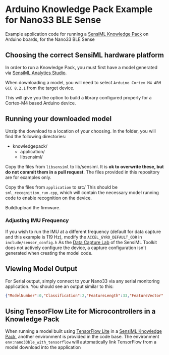 # Arduino Knowledge Pack Example for Nano33 BLE Sense
Example application code for running a [SensiML Knowledge Pack](https://github.com/sensiml/nano33_knowledge_pack/) on Arduino boards, for the Nano33 BLE Sense

## Choosing the correct SensiML hardware platform

In order to run a Knowledge Pack, you must first have a model generated via [SensiML Analytics Studio](https://sensiml.com/products/analytics-studio/).

When downloading a model, you will need to select `Arduino Cortex M4 ARM GCC 8.2.1` from the target device.

This will give you the option to build a library configured properly for a Cortex-M4 based Arduino device.

## Running your downloaded model

Unzip the download to a location of your choosing. In the folder, you will find the following directories:

* knowledgepack/
  * application/
  * libsensiml/

Copy the files from `libsensiml` to lib/sensiml. It is **ok to overwrite these, but do not commit them in a pull request**. The files provided in this repository are for examples only.

Copy the files from `application` to src/
This should be `sml_recognition_run.cpp`, which will contain the necessary model running code to enable recognition on the device. 

Build/upload the firmware.

### Adjusting IMU Frequency

If you wish to run the IMU at a different frequency (default for data capture and this example is 119 Hz), modify the `ACCEL_GYRO_DEFAULT_ODR` in `include/sensor_config.h`
As the [Data Capture Lab](https://sensiml.com/products/data-capture-lab/) of the SensiML Toolkit does not actively configure the device, a capture configuration isn't generated when creating the model code.

## Viewing Model Output

For Serial output, simply connect to your Nano33 via any serial monitoring application. You should see an output similar to this:

``` json
{"ModelNumber":0,"Classification":2,"FeatureLength":33,"FeatureVector":["2","0","253","252","93","217","0","0","0","0","0","0","205","221","255","183","0","0","0","1","1","0","0","1","0","1","0","0","2","0","4","145","19"]}
```

## Using TensorFlow Lite for Microcontrollers in a Knowledge Pack
When running a model built using [TensorFlow Lite](https://www.tensorflow.org/lite) in a [SensiML Knowledge Pack](https://sensiml.com/tensorflow-lite/), another environment is provided in the code base.
The environment `env:nano33ble_with_tensorflow` will automatically link TensorFlow from a model download into the application
